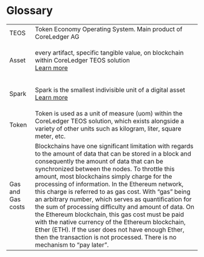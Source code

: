 # Glossary

|                   |                                                                                                                                                                                                                                                                                                                                                                                                                                                                                                                                                                                                                                                                                                                                      |
| ----------------- | ------------------------------------------------------------------------------------------------------------------------------------------------------------------------------------------------------------------------------------------------------------------------------------------------------------------------------------------------------------------------------------------------------------------------------------------------------------------------------------------------------------------------------------------------------------------------------------------------------------------------------------------------------------------------------------------------------------------------------------ |
| TEOS              | Token Economy Operating System. Main product of CoreLedger AG                                                                                                                                                                                                                                                                                                                                                                                                                                                                                                                                                                                                                                                                        |
| Asset             | <p>every artifact, specific tangible value, on blockchain within CoreLedger TEOS solution<br><a href="../concepts/asset.md">Learn more</a></p>                                                                                                                                                                                                                                                                                                                                                                                                                                                                                                                                                                                       |
| Spark             | <p>Spark is the smallest indivisible unit of a digital asset<br><a href="../concepts/spark.md">Learn more</a></p>                                                                                                                                                                                                                                                                                                                                                                                                                                                                                                                                                                                                                    |
| Token             | Token is used as a unit of measure (uom) within the CoreLedger TEOS solution, which exists alongside a variety of other units such as kilogram, liter, square meter, etc.                                                                                                                                                                                                                                                                                                                                                                                                                                                                                                                                                            |
| Gas and Gas costs | Blockchains have one significant limitation with regards to the amount of data that can be stored in a block and consequently the amount of data that can be synchronized between the nodes. To throttle this amount, most blockchains simply charge for the processing of information. In the Ethereum network, this charge is referred to as gas cost. With “gas” being an arbitrary number, which serves as quantification for the sum of processing difficulty and amount of data. On the Ethereum blockchain, this gas cost must be paid with the native currency of the Ethereum blockchain, Ether (ETH). If the user does not have enough Ether, then the transaction is not processed. There is no mechanism to “pay later”. |
